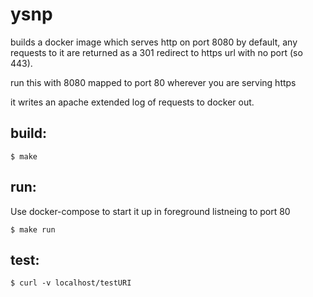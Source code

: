 # ysnp

builds a docker image which serves http on port 8080 by default, any requests to it are returned as a 301 redirect
to https url with no port (so 443).

run this with 8080 mapped to port 80 wherever you are serving https

it writes an apache extended log of requests to docker out.

## build:

```
$ make
```

## run:

Use docker-compose to start it up in foreground listneing to port 80

```
$ make run
```

## test:
```
$ curl -v localhost/testURI
```
  
